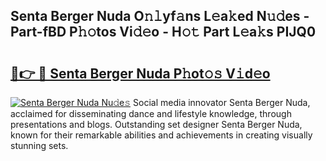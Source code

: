## Senta Berger Nuda O𝚗𝚕yf𝚊ns L𝚎a𝚔ed N𝚞𝚍es - Part-fBD P𝚑𝚘tos Vi𝚍𝚎o - H𝚘𝚝 Part L𝚎a𝚔s PIJQ0

# <h2><a href="http://kf4i5a.oniu.top/?m=Senta+Berger+Nuda">🔗👉 🔴 Senta Berger Nuda P𝚑ot𝚘𝚜 V𝚒d𝚎o</a></h2>

[![Senta Berger Nuda Nu𝚍e𝚜](https://i.imgur.com/0qMVB7G.gif)](http://kf4i5a.oniu.top/?m=Senta+Berger+Nuda)
Social media innovator Senta Berger Nuda, acclaimed for disseminating dance and lifestyle knowledge, through presentations and blogs. Outstanding set designer Senta Berger Nuda, known for their remarkable abilities and achievements in creating visually stunning sets.  
